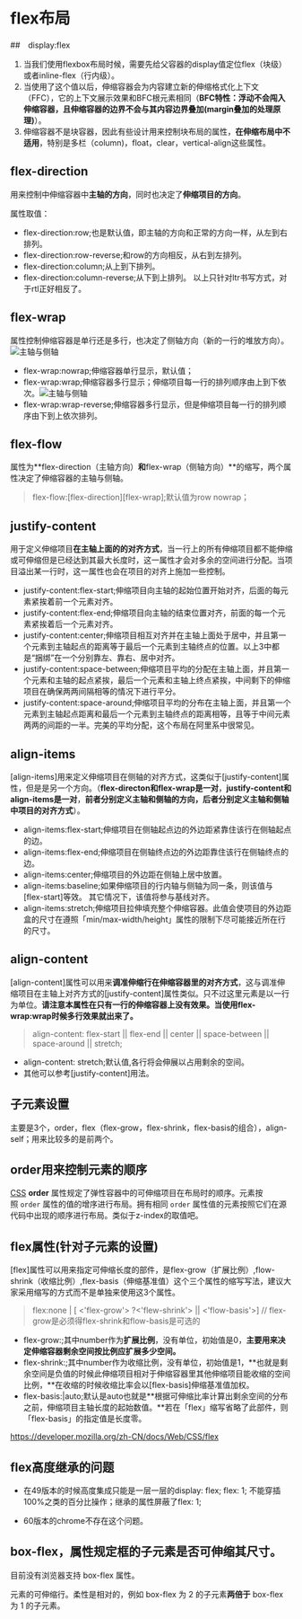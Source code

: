 # flex布局

##　display:flex

1. 当我们使用flexbox布局时候，需要先给父容器的display值定位flex（块级）或者inline-flex（行内级）。
2. 当使用了这个值以后，伸缩容器会为内容建立新的伸缩格式化上下文（FFC），它的上下文展示效果和BFC根元素相同（**BFC特性：浮动不会闯入伸缩容器，且伸缩容器的边界不会与其内容边界叠加(margin叠加的处理原理)**）。
3. 伸缩容器不是块容器，因此有些设计用来控制块布局的属性，**在伸缩布局中不适用**，特别是多栏（column)，float，clear，vertical-align这些属性。

## flex-direction

用来控制中伸缩容器中**主轴的方向**，同时也决定了**伸缩项目的方向**。

属性取值：

- flex-direction:row;也是默认值，即主轴的方向和正常的方向一样，从左到右排列。
- flex-direction:row-reverse;和row的方向相反，从右到左排列。
- flex-direction:column;从上到下排列。
- flex-direction:column-reverse;从下到上排列。 以上只针对ltr书写方式，对于rtl正好相反了。

## flex-wrap

属性控制伸缩容器是单行还是多行，也决定了侧轴方向（新的一行的堆放方向）。![主轴与侧轴](D:\learn-space\blog\12.前端页面布局\flex布局\主轴与侧轴.bmp)

- flex-wrap:nowrap;伸缩容器单行显示，默认值；
- flex-wrap:wrap;伸缩容器多行显示；伸缩项目每一行的排列顺序由上到下依次。![主轴与侧轴](D:\learn-space\blog\12.前端页面布局\flex布局\主轴与侧轴.bmp)
- flex-wrap:wrap-reverse;伸缩容器多行显示，但是伸缩项目每一行的排列顺序由下到上依次排列。

## flex-flow

属性为**flex-direction（主轴方向）**和**flex-wrap（侧轴方向）**的缩写，两个属性决定了伸缩容器的主轴与侧轴。

> flex-flow:[flex-direction][flex-wrap];默认值为row nowrap；

## justify-content

用于定义伸缩项目**在主轴上面的的对齐方式**，当一行上的所有伸缩项目都不能伸缩或可伸缩但是已经达到其最大长度时，这一属性才会对多余的空间进行分配。当项目溢出某一行时，这一属性也会在项目的对齐上施加一些控制。

- justify-content:flex-start;伸缩项目向主轴的起始位置开始对齐，后面的每元素紧挨着前一个元素对齐。
- justify-content:flex-end;伸缩项目向主轴的结束位置对齐，前面的每一个元素紧挨着后一个元素对齐。
- justify-content:center;伸缩项目相互对齐并在主轴上面处于居中，并且第一个元素到主轴起点的距离等于最后一个元素到主轴终点的位置。以上3中都是“捆绑”在一个分别靠左、靠右、居中对齐。
- justify-content:space-between;伸缩项目平均的分配在主轴上面，并且第一个元素和主轴的起点紧挨，最后一个元素和主轴上终点紧挨，中间剩下的伸缩项目在确保两两间隔相等的情况下进行平分。
- justify-content:space-around;伸缩项目平均的分布在主轴上面，并且第一个元素到主轴起点距离和最后一个元素到主轴终点的距离相等，且等于中间元素两两的间距的一半。完美的平均分配，这个布局在阿里系中很常见。

## align-items

[align-items]用来定义伸缩项目在侧轴的对齐方式，这类似于[justify-content]属性，但是是另一个方向。（**flex-directon和flex-wrap是一对**，**justify-content和align-items是一对**，**前者分别定义主轴和侧轴的方向，后者分别定义主轴和侧轴中项目的对齐方式**）。

- align-items:flex-start;伸缩项目在侧轴起点边的外边距紧靠住该行在侧轴起点的边。
- align-items:flex-end;伸缩项目在侧轴终点边的外边距靠住该行在侧轴终点的边。
- align-items:center;伸缩项目的外边距在侧轴上居中放置。
- align-items:baseline;如果伸缩项目的行内轴与侧轴为同一条，则该值与[flex-start]等效。 其它情况下，该值将参与基线对齐。
- align-items:stretch;伸缩项目拉伸填充整个伸缩容器。此值会使项目的外边距盒的尺寸在遵照「min/max-width/height」属性的限制下尽可能接近所在行的尺寸。

## align-content

[align-content]属性可以用来**调准伸缩行在伸缩容器里的对齐方式**，这与调准伸缩项目在主轴上对齐方式的[justify-content]属性类似。只不过这里元素是以一行为单位。**请注意本属性在只有一行的伸缩容器上没有效果。当使用flex-wrap:wrap时候多行效果就出来了。**

> align-content: flex-start || flex-end || center || space-between || space-around || stretch;

- align-content: stretch;默认值,各行将会伸展以占用剩余的空间。
- 其他可以参考[justify-content]用法。

## 子元素设置

主要是3个，order，flex（flex-grow，flex-shrink，flex-basis的组合），align-self；用来比较多的是前两个。

## order用来控制元素的顺序

[CSS](https://developer.mozilla.org/zh-CN/docs/CSS) **order** 属性规定了弹性容器中的可伸缩项目在布局时的顺序。元素按照 `order` 属性的值的增序进行布局。拥有相同 `order` 属性值的元素按照它们在源代码中出现的顺序进行布局。类似于z-index的取值吧。

## flex属性(针对子元素的设置)

[flex]属性可以用来指定可伸缩长度的部件，是flex-grow（扩展比例）,flow-shrink（收缩比例）,flex-basis（伸缩基准值）这个三个属性的缩写写法，建议大家采用缩写的方式而不是单独来使用这3个属性。

> flex:none | [ <'flex-grow'> ?<'flew-shrink'> || <'flow-basis'>]
> // flex-grow是必须得flex-shrink和flow-basis是可选的

- flex-grow:;其中number作为**扩展比例**，没有单位，初始值是0，**主要用来决定伸缩容器剩余空间按比例应扩展多少空间。**
- flex-shrink:;其中number作为收缩比例，没有单位，初始值是1，**也就是剩余空间是负值的时候此伸缩项目相对于伸缩容器里其他伸缩项目能收缩的空间比例，**在收缩的时候收缩比率会以[flex-basis]伸缩基准值加权。
- flex-basis:|auto;默认是auto也就是**根据可伸缩比率计算出剩余空间的分布之前，伸缩项目主轴长度的起始数值。**若在「flex」缩写省略了此部件，则「flex-basis」的指定值是长度零。

https://developer.mozilla.org/zh-CN/docs/Web/CSS/flex

## flex高度继承的问题

- 在49版本的时候高度集成只能是一层一层的display: flex;  flex: 1; 不能穿插100%之类的百分比操作；继承的属性屏蔽了flex: 1;

- 60版本的chrome不存在这个问题。

## box-flex，属性规定框的子元素是否可伸缩其尺寸。

目前没有浏览器支持 box-flex 属性。

元素的可伸缩行。柔性是相对的，例如 box-flex 为 2 的子元素**两倍于** box-flex 为 1 的子元素。
